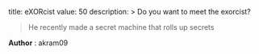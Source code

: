 title: eXORcist
value: 50
description: > Do you want to meet the exorcist?
> He recently made a secret machine that rolls up secrets

**Author** : akram09
